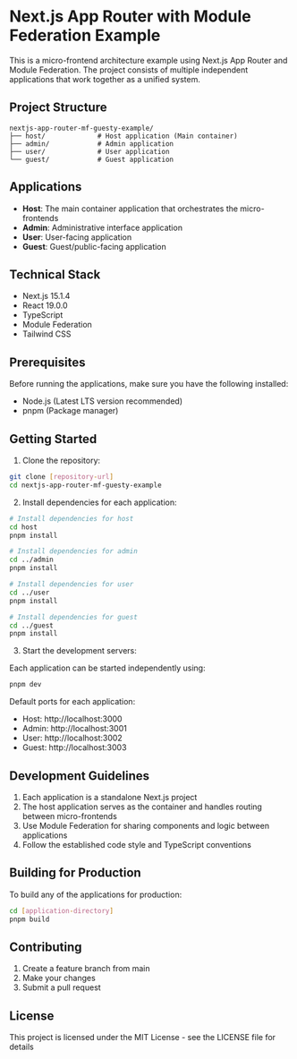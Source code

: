 # Next.js App Router with Module Federation Example

This is a micro-frontend architecture example using Next.js App Router and Module Federation. The project consists of multiple independent applications that work together as a unified system.

## Project Structure

```
nextjs-app-router-mf-guesty-example/
├── host/             # Host application (Main container)
├── admin/            # Admin application
├── user/             # User application
└── guest/            # Guest application
```

## Applications

- **Host**: The main container application that orchestrates the micro-frontends
- **Admin**: Administrative interface application
- **User**: User-facing application
- **Guest**: Guest/public-facing application

## Technical Stack

- Next.js 15.1.4
- React 19.0.0
- TypeScript
- Module Federation
- Tailwind CSS

## Prerequisites

Before running the applications, make sure you have the following installed:

- Node.js (Latest LTS version recommended)
- pnpm (Package manager)

## Getting Started

1. Clone the repository:
```bash
git clone [repository-url]
cd nextjs-app-router-mf-guesty-example
```

2. Install dependencies for each application:
```bash
# Install dependencies for host
cd host
pnpm install

# Install dependencies for admin
cd ../admin
pnpm install

# Install dependencies for user
cd ../user
pnpm install

# Install dependencies for guest
cd ../guest
pnpm install
```

3. Start the development servers:

Each application can be started independently using:
```bash
pnpm dev
```

Default ports for each application:
- Host: http://localhost:3000
- Admin: http://localhost:3001
- User: http://localhost:3002
- Guest: http://localhost:3003

## Development Guidelines

1. Each application is a standalone Next.js project
2. The host application serves as the container and handles routing between micro-frontends
3. Use Module Federation for sharing components and logic between applications
4. Follow the established code style and TypeScript conventions

## Building for Production

To build any of the applications for production:

```bash
cd [application-directory]
pnpm build
```

## Contributing

1. Create a feature branch from main
2. Make your changes
3. Submit a pull request

## License

This project is licensed under the MIT License - see the LICENSE file for details

